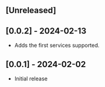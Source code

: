 ## [Unreleased]

## [0.0.2] - 2024-02-13

-  Adds the first services supported.

## [0.0.1] - 2024-02-02

- Initial release
